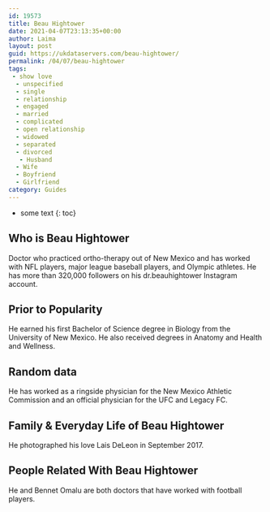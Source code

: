 ```yaml
---
id: 19573
title: Beau Hightower
date: 2021-04-07T23:13:35+00:00
author: Laima
layout: post
guid: https://ukdataservers.com/beau-hightower/
permalink: /04/07/beau-hightower
tags:
 - show love
  - unspecified
  - single
  - relationship
  - engaged
  - married
  - complicated
  - open relationship
  - widowed
  - separated
  - divorced
   - Husband
  - Wife
  - Boyfriend
  - Girlfriend
category: Guides
---
```


* some text
{: toc}


## Who is Beau Hightower
                  
                  
                  
Doctor who practiced ortho-therapy out of New Mexico and has worked with NFL players, major league baseball players, and Olympic athletes. He has more than 320,000 followers on his dr.beauhightower Instagram account. 
                  
              
            
              
            
                
                
                
## Prior to Popularity
                  
                  
                  
He earned his first Bachelor of Science degree in Biology from the University of New Mexico. He also received degrees in Anatomy and Health and Wellness. 
                  
              
            
              
            
                
                
                
## Random data
                  
                  
                  
He has worked as a ringside physician for the New Mexico Athletic Commission and an official physician for the UFC and Legacy FC. 
                  
              
            
              
            
                
                
                
## Family & Everyday Life of Beau Hightower
                  
                  
                  
He photographed his love Lais DeLeon in September 2017. 
                  
              
            
              
            
                
                
                
## People Related With Beau Hightower
                  
                  
                  
He and Bennet Omalu are both doctors that have worked with football players. 
                  
              
            
              
            
                
              
            
              
              
            
            
              
            
          
          
          